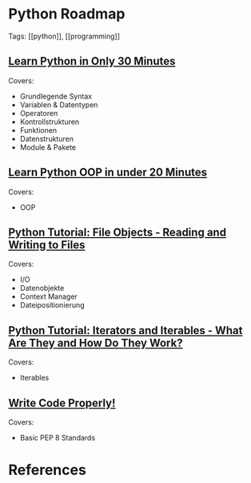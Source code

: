 # Python Roadmap

Tags: [[python]], [[programming]]

## [Learn Python in Only 30 Minutes](https://youtu.be/Ro_MScTDfU4?si=6_enYYfFHlCDwe3V)

Covers:
- Grundlegende Syntax
- Variablen & Datentypen
- Operatoren
- Kontrollstrukturen
- Funktionen
- Datenstrukturen
- Module & Pakete

## [Learn Python OOP in under 20 Minutes](https://www.youtube.com/watch?v=rLyYb7BFgQI)

Covers:
- OOP

## [Python Tutorial: File Objects - Reading and Writing to Files](https://youtu.be/Uh2ebFW8OYM?si=pRqnLhHGOcLATVHV)

Covers:
- I/O
- Datenobjekte
- Context Manager
- Dateipositionierung

## [Python Tutorial: Iterators and Iterables - What Are They and How Do They Work?](https://www.youtube.com/watch?v=jTYiNjvnHZY)

Covers:
- Iterables

## [Write Code Properly!](https://www.youtube.com/watch?v=D4_s3q038I0)

Covers:
- Basic PEP 8 Standards

# References